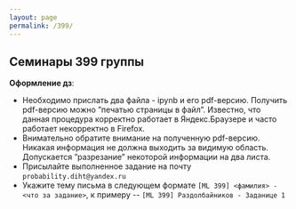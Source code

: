 ```yaml
---
layout: page
permalink: /399/
---
```



## Семинары 399 группы

**Оформление дз**: 
- Необходимо прислать два файла - ipynb и его pdf-версию. Получить pdf-версию можно ”печатью страницы в файл”. Известно, что данная процедура корректно работает в Яндекс.Браузере и часто работает некорректно в Firefox.<br />
- Внимательно обратите внимание на полученную pdf-версию. Никакая информация не должна выходить за видимую область. Допускается ”разрезание” некоторой информации на два листа.<br />
- Присылайте выполненное задание на почту ``probability.diht@yandex.ru``<br />
- Укажите тему письма в следующем формате ``[ML 399] <фамилия> - <что за задание>``, к примеру -- ``[ML 399] Раздолбайников - Заданице 1``<br />
